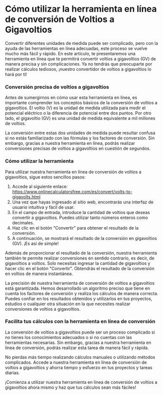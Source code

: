 Cómo utilizar la herramienta en línea de conversión de Voltios a Gigavoltios
============================================================================

Convertir diferentes unidades de medida puede ser complicado, pero con la ayuda de las herramientas en línea adecuadas, este proceso se vuelve mucho más fácil y rápido. En este artículo, te presentaremos una herramienta en línea que te permitirá convertir voltios a gigavoltios (GV) de manera precisa y sin complicaciones. Ya no tendrás que preocuparte por realizar cálculos tediosos, ¡nuestro convertidor de voltios a gigavoltios lo hará por ti!

### Conversión precisa de voltios a gigavoltios

Antes de sumergirnos en cómo usar esta herramienta en línea, es importante comprender los conceptos básicos de la conversión de voltios a gigavoltios. El voltio (V) es la unidad de medida utilizada para medir el potencial eléctrico o la diferencia de potencial entre dos puntos. Por otro lado, el gigavoltio (GV) es una unidad de medida equivalente a mil millones de voltios.

La conversión entre estas dos unidades de medida puede resultar confusa si no estás familiarizado con las fórmulas y los factores de conversión. Sin embargo, gracias a nuestra herramienta en línea, podrás realizar conversiones precisas de voltios a gigavoltios en cuestión de segundos.

### Cómo utilizar la herramienta

Para utilizar nuestra herramienta en línea de conversión de voltios a gigavoltios, sigue estos sencillos pasos:

1. Accede al siguiente enlace: <https://www.onlinecalculatorsfree.com/es/convert/volts-to-gigavolts.html>
2. Una vez que hayas ingresado al sitio web, encontrarás una interfaz de usuario intuitiva y fácil de usar.
3. En el campo de entrada, introduce la cantidad de voltios que deseas convertir a gigavoltios. Puedes utilizar tanto números enteros como decimales.
4. Haz clic en el botón "Convertir" para obtener el resultado de la conversión.
5. A continuación, se mostrará el resultado de la conversión en gigavoltios (GV). ¡Es así de simple!

Además de proporcionar el resultado de la conversión, nuestra herramienta también te permite realizar conversiones en sentido contrario, es decir, de gigavoltios a voltios. Solo necesitas ingresar la cantidad de gigavoltios y hacer clic en el botón "Convertir". Obtendrás el resultado de la conversión en voltios de manera instantánea.

La precisión de nuestra herramienta de conversión de voltios a gigavoltios está garantizada. Hemos desarrollado un algoritmo preciso que tiene en cuenta los factores de conversión y realiza los cálculos de manera correcta. Puedes confiar en los resultados obtenidos y utilizarlos en tus proyectos, estudios o cualquier otra situación en la que necesites realizar conversiones de voltios a gigavoltios.

### Facilita tus cálculos con la herramienta en línea de conversión

La conversión de voltios a gigavoltios puede ser un proceso complicado si no tienes los conocimientos adecuados o si no cuentas con las herramientas necesarias. Sin embargo, gracias a nuestra herramienta en línea de conversión, podrás realizar esta tarea de manera fácil y rápida.

No pierdas más tiempo realizando cálculos manuales o utilizando métodos complicados. Accede a nuestra herramienta en línea de conversión de voltios a gigavoltios y ahorra tiempo y esfuerzo en tus proyectos y tareas diarias.

¡Comienza a utilizar nuestra herramienta en línea de conversión de voltios a gigavoltios ahora mismo y haz que tus cálculos sean más fáciles!